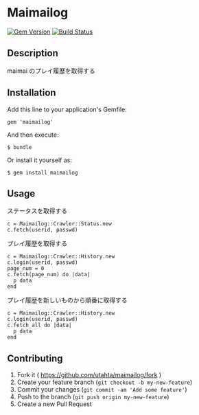 # Maimailog

[![Gem Version](https://badge.fury.io/rb/maimailog.svg)](http://badge.fury.io/rb/maimailog)
[![Build Status](https://travis-ci.org/utahta/maimailog.svg?branch=master)](https://travis-ci.org/utahta/maimailog)

Description
-----------
maimai のプレイ履歴を取得する

## Installation

Add this line to your application's Gemfile:

    gem 'maimailog'

And then execute:

    $ bundle

Or install it yourself as:

    $ gem install maimailog

## Usage

ステータスを取得する

    c = Maimailog::Crawler::Status.new
    c.fetch(userid, passwd)

プレイ履歴を取得する

    c = Maimailog::Crawler::History.new
    c.login(userid, passwd)
    page_num = 0
    c.fetch(page_num) do |data|
      p data
    end
    
プレイ履歴を新しいものから順番に取得する

    c = Maimailog::Crawler::History.new
    c.login(userid, passwd)
    c.fetch_all do |data|
      p data
    end
    
## Contributing

1. Fork it ( https://github.com/utahta/maimailog/fork )
2. Create your feature branch (`git checkout -b my-new-feature`)
3. Commit your changes (`git commit -am 'Add some feature'`)
4. Push to the branch (`git push origin my-new-feature`)
5. Create a new Pull Request
